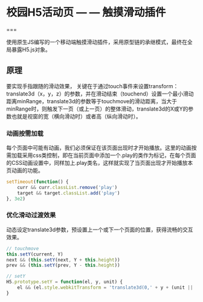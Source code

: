 
# 校园H5活动页 — — 触摸滑动插件
===

使用原生JS编写的一个移动端触摸滑动插件，采用原型链的承继模式，最终在全局暴露H5.js对象。

## 原理

要实现手指跟随的滑动效果， 关键在于通过touch事件来设置transform：translate3d（x，y，z）的参数，并在滑动结束（touchend）设置一个最小滑动距离minRange，translate3d的参数等于touchmove的滑动距离，当大于minRange时，则触发下一页（或上一页）的整体滑动，translate3d的X或Y的参数也就是视窗的宽（横向滑动时）或者高（纵向滑动时）。

### 动画按需加载

每个页面中可能有动画，我们必须保证在该页面出现时才开始播放。这里的动画按需加载采用css类控制，即在当前页面中添加一个.play的类作为标记，在每个页面的CSS动画设置中，同样加上.play类名，这样就实现了当页面出现才开始播放本页动画的功能。

```js
setTimeout(function() {
    curr && curr.classList.remove('play')
    target && target.classList.add('play')
}, 3e2)
```

### 优化滑动过渡效果

动态设定translate3d参数，预设置上一个或下一个页面的位置，获得流畅的交互效果。

```js
// touchmove
this.setY(current, Y)
next && (this.setY(next, Y + this.height))
prev && (this.setY(prev, Y - this.height))

// setY
H5.prototype.setY = function(el, y, unit) {
    el && (el.style.webkitTransform = 'translate3d(0,' + y + (unit || 'px') + ',0)')
}
```
